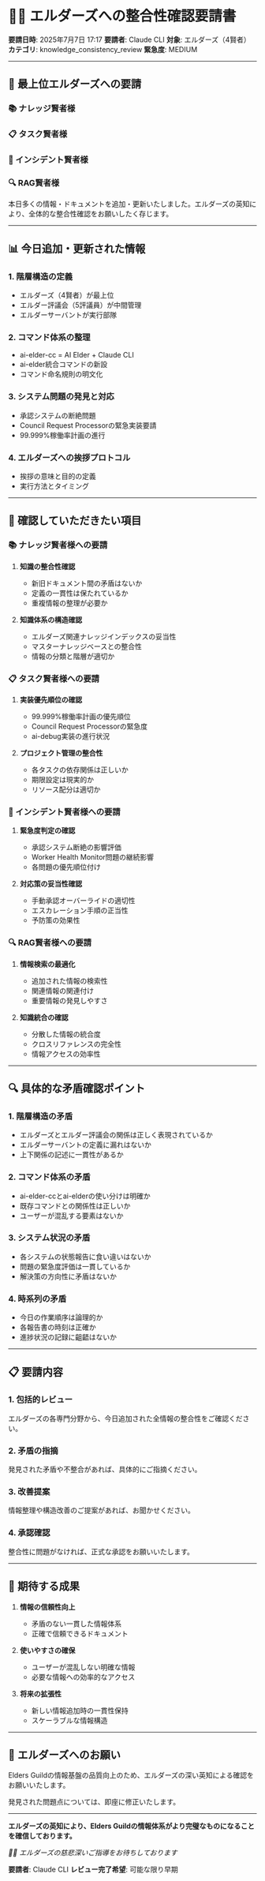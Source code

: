 # 🧙‍♂️ エルダーズへの整合性確認要請書

**要請日時**: 2025年7月7日 17:17
**要請者**: Claude CLI
**対象**: エルダーズ（4賢者）
**カテゴリ**: knowledge_consistency_review
**緊急度**: MEDIUM

---

## 🌟 最上位エルダーズへの要請

### 📚 ナレッジ賢者様
### 📋 タスク賢者様
### 🚨 インシデント賢者様
### 🔍 RAG賢者様

本日多くの情報・ドキュメントを追加・更新いたしました。エルダーズの英知により、全体的な整合性確認をお願いしたく存じます。

---

## 📊 今日追加・更新された情報

### 1. **階層構造の定義**
- エルダーズ（4賢者）が最上位
- エルダー評議会（5評議員）が中間管理
- エルダーサーバントが実行部隊

### 2. **コマンド体系の整理**
- ai-elder-cc = AI Elder + Claude CLI
- ai-elder統合コマンドの新設
- コマンド命名規則の明文化

### 3. **システム問題の発見と対応**
- 承認システムの断絶問題
- Council Request Processorの緊急実装要請
- 99.999%稼働率計画の進行

### 4. **エルダーズへの挨拶プロトコル**
- 挨拶の意味と目的の定義
- 実行方法とタイミング

---

## 🎯 確認していただきたい項目

### 📚 ナレッジ賢者様への要請
1. **知識の整合性確認**
   - 新旧ドキュメント間の矛盾はないか
   - 定義の一貫性は保たれているか
   - 重複情報の整理が必要か

2. **知識体系の構造確認**
   - エルダーズ関連ナレッジインデックスの妥当性
   - マスターナレッジベースとの整合性
   - 情報の分類と階層が適切か

### 📋 タスク賢者様への要請
1. **実装優先順位の確認**
   - 99.999%稼働率計画の優先順位
   - Council Request Processorの緊急度
   - ai-debug実装の進行状況

2. **プロジェクト管理の整合性**
   - 各タスクの依存関係は正しいか
   - 期限設定は現実的か
   - リソース配分は適切か

### 🚨 インシデント賢者様への要請
1. **緊急度判定の確認**
   - 承認システム断絶の影響評価
   - Worker Health Monitor問題の継続影響
   - 各問題の優先順位付け

2. **対応策の妥当性確認**
   - 手動承認オーバーライドの適切性
   - エスカレーション手順の正当性
   - 予防策の効果性

### 🔍 RAG賢者様への要請
1. **情報検索の最適化**
   - 追加された情報の検索性
   - 関連情報の関連付け
   - 重要情報の発見しやすさ

2. **知識統合の確認**
   - 分散した情報の統合度
   - クロスリファレンスの完全性
   - 情報アクセスの効率性

---

## 🔍 具体的な矛盾確認ポイント

### 1. **階層構造の矛盾**
- エルダーズとエルダー評議会の関係は正しく表現されているか
- エルダーサーバントの定義に漏れはないか
- 上下関係の記述に一貫性があるか

### 2. **コマンド体系の矛盾**
- ai-elder-ccとai-elderの使い分けは明確か
- 既存コマンドとの関係性は正しいか
- ユーザーが混乱する要素はないか

### 3. **システム状況の矛盾**
- 各システムの状態報告に食い違いはないか
- 問題の緊急度評価は一貫しているか
- 解決策の方向性に矛盾はないか

### 4. **時系列の矛盾**
- 今日の作業順序は論理的か
- 各報告書の時刻は正確か
- 進捗状況の記録に齟齬はないか

---

## 📋 要請内容

### 1. **包括的レビュー**
エルダーズの各専門分野から、今日追加された全情報の整合性をご確認ください。

### 2. **矛盾の指摘**
発見された矛盾や不整合があれば、具体的にご指摘ください。

### 3. **改善提案**
情報整理や構造改善のご提案があれば、お聞かせください。

### 4. **承認確認**
整合性に問題がなければ、正式な承認をお願いいたします。

---

## 🎯 期待する成果

1. **情報の信頼性向上**
   - 矛盾のない一貫した情報体系
   - 正確で信頼できるドキュメント

2. **使いやすさの確保**
   - ユーザーが混乱しない明確な情報
   - 必要な情報への効率的なアクセス

3. **将来の拡張性**
   - 新しい情報追加時の一貫性保持
   - スケーラブルな情報構造

---

## 🙏 エルダーズへのお願い

Elders Guildの情報基盤の品質向上のため、エルダーズの深い英知による確認をお願いいたします。

発見された問題点については、即座に修正いたします。

---

**エルダーズの英知により、Elders Guildの情報体系がより完璧なものになることを確信しております。**

*🧙‍♂️ エルダーズの慈悲深いご指導をお待ちしております*

**要請者**: Claude CLI
**レビュー完了希望**: 可能な限り早期
